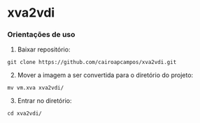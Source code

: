 # xva2vdi

### Orientações de uso

1. Baixar repositório: 

```
git clone https://github.com/cairoapcampos/xva2vdi.git
```
2. Mover a imagem a ser convertida para o diretório do projeto:

```
mv vm.xva xva2vdi/
```
3. Entrar no diretório:

```
cd xva2vdi/
```



